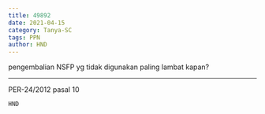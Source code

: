 ```yaml
---
title: 49892
date: 2021-04-15
category: Tanya-SC
tags: PPN
author: HND
---
```


pengembalian NSFP yg tidak digunakan paling lambat kapan?

---

PER-24/2012 pasal 10

`HND`
